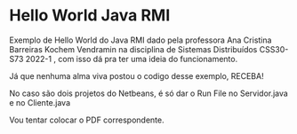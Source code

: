 # Hello World Java RMI 
Exemplo de Hello World do Java RMI dado pela professora Ana Cristina Barreiras Kochem Vendramin na disciplina de Sistemas Distribuídos CSS30-S73 2022-1 , com isso dá pra ter uma ideia do funcionamento.

Já que nenhuma alma viva postou o codigo desse exemplo, RECEBA!

No caso são dois projetos do Netbeans, é só dar o Run File no Servidor.java e no Cliente.java

Vou tentar colocar o PDF correspondente.
